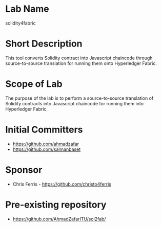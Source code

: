 # Lab Name
solidity4fabric

# Short Description
This tool converts Solidity contract into Javascript chaincode through source-to-source translation for running them onto Hyperledger Fabric.

# Scope of Lab
The purpose of the lab is to perform a source-to-source translation of Solidity contracts into Javascript chaincode for running them into
Hyperledger Fabric.

# Initial Committers
- https://github.com/ahmadzafar
- https://github.com/salmanbaset

# Sponsor

- Chris Ferris -  https://github.com/christo4ferris 

# Pre-existing repository
- https://github.com/AhmadZafarITU/sol2fab/
